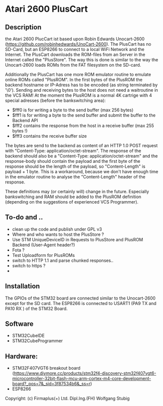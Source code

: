 # Atari 2600 PlusCart

## Description
the Atari 2600 PlucCart ist based upon Robin Edwards Unocart-2600 (https://github.com/robinhedwards/UnoCart-2600). The PlusCart has no SD-Card, but an ESP8266 to connect to a local WiFi Network and the Internet.
The PlusCart downloads the ROM-files from an Server in the Internet called the "PlusStore". The way this is done is similar to the way the Unocart-2600 loads ROMs from the FAT filesystem on the SD-card.

Additionally  the PlusCart has one more ROM emulator routine to emulate online ROMs called "PlusROM".
In the first bytes of the PlusROM the backend hostname or IP-Adress has to be encoded (as string terminated by '\0'). Sending and receiving bytes to the host does not need a waitroutine in the VCS RAM!
At the moment the PlusROM is a normal 4K cartrige with 4 special adresses (before the bankswitching area):
- $fff0 is for writing a byte to the send buffer (max 256 bytes)
- $fff1 is for writing a byte to the send buffer and submit the buffer to the Backend API
- $fff2 contains the response from the host in a receive buffer (max 255 bytes !) 
- $fff3 contains the receive buffer size

The bytes are send to the backend as content of an HTTP 1.0 POST request with "Content-Type: application/octet-stream". The response of the backend should also be a "Content-Type: application/octet-stream" and the response-body should contain the payload and the first byte of the response should be the length of the payload, so "Content-Length" is payload + 1 byte. This is a workaround, because we don't have enough time in the emulator routine to analyse the "Content-Length" header of the response.

These definitions may (or certainly will) change in the future. Especially bankswitching and RAM should be added to the PlusROM definition (depending on the suggestions of experienced VCS Programmer).

## To-do and ..
- clean up the code and publish under GPL v3
- Where and who wants to host the PlusStore ?
- Use STM UniqueDeviceID in Requests to PlusStore and PlusROM Backend (User-Agent header?)
- Fota ?
- Test Uploadform for PlusROMs
- switch to HTTP 1.1 and parse chunked responses..
- switch to https ?
- 

## Installation
The GPIOs of the STM32 board are connected similar to the Unocart-2600 except for the SD card. The ESP8266 is connected to USART1 (PA9 TX and PA10 RX ) of the STM32 Board.

## Software
- STM32CubeIDE
- STM32CubeProgrammer

## Hardware:
- STM32F407VGT6 breakout board (https://www.diymore.cc/products/stm32f4-discovery-stm32f407vgt6-microcontroller-32bit-flash-mcu-arm-cortex-m4-core-development-board?_pos=7&_sid=3f87534b6&_ss=r)
- ESP8266 

Copyright:
(c) Firmaplus(+) Ltd.
Dipl.Ing.(FH) Wolfgang Stubig

